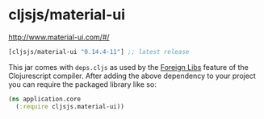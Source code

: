 # cljsjs/material-ui

http://www.material-ui.com/#/

[](dependency)
```clojure
[cljsjs/material-ui "0.14.4-11"] ;; latest release
```
[](/dependency)

This jar comes with `deps.cljs` as used by the [Foreign Libs][flibs] feature
of the Clojurescript compiler. After adding the above dependency to your project
you can require the packaged library like so:

```clojure
(ns application.core
  (:require cljsjs.material-ui))
```

[flibs]: https://github.com/clojure/clojurescript/wiki/Packaging-Foreign-Dependencies

